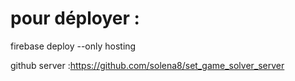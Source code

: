 # pour déployer :
firebase deploy --only hosting

github server :https://github.com/solena8/set_game_solver_server
